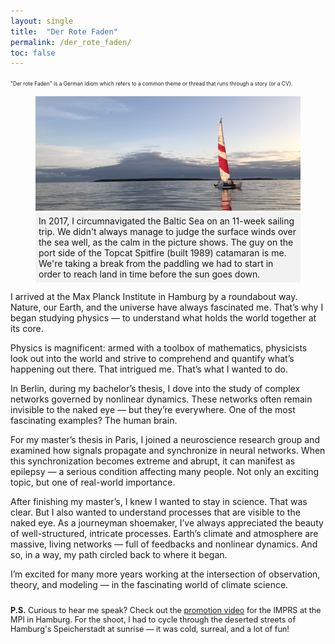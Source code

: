 ```yaml
---
layout: single
title:  "Der Rote Faden"
permalink: /der_rote_faden/
toc: false
---
```

<span style="font-size: 0.6em; font-style: normal; font-weight: normal;">
    "Der rote Faden" is a German idiom which refers to a common theme or thread that runs through a story (or a CV).
</span>
<figure>
    <img src="/assets/images/sailing_panorama.JPG" alt="catamaran_tallinn_bay">
    <figcaption style="background-color: #f2f2f2; padding: 5px;">In 2017, I circumnavigated the Baltic Sea on an 11-week sailing trip. We didn't always manage to judge the surface winds over the sea well, as the calm in the picture shows. The guy on the port side of the Topcat Spitfire (built 1989) catamaran is me. We're taking a break from the paddling we had to start in order to reach land in time before the sun goes down. </figcaption>
</figure>

<section>
  <p>
    I arrived at the Max Planck Institute in Hamburg by a roundabout way. Nature, our Earth, and the universe have always fascinated me. That’s why I began studying physics — to understand what holds the world together at its core.
  </p>

  <p>
    Physics is magnificent: armed with a toolbox of mathematics, physicists look out into the world and strive to comprehend and quantify what’s happening out there. That intrigued me. That’s what I wanted to do.
  </p>

  <p>
    In Berlin, during my bachelor’s thesis, I dove into the study of complex networks governed by nonlinear dynamics. These networks often remain invisible to the naked eye — but they’re everywhere. One of the most fascinating examples? The human brain.
  </p>

  <p>
    For my master’s thesis in Paris, I joined a neuroscience research group and examined how signals propagate and synchronize in neural networks. When this synchronization becomes extreme and abrupt, it can manifest as epilepsy — a serious condition affecting many people. Not only an exciting topic, but one of real-world importance.
  </p>

  <p>
    After finishing my master’s, I knew I wanted to stay in science. That was clear. But I also wanted to understand processes that are visible to the naked eye. As a journeyman shoemaker, I’ve always appreciated the beauty of well-structured, intricate processes. Earth’s climate and atmosphere are massive, living networks — full of feedbacks and nonlinear dynamics. And so, in a way, my path circled back to where it began.
  </p>

  <p>
    I’m excited for many more years working at the intersection of observation, theory, and modeling — in the fascinating world of climate science.
  </p>

  <p style="margin-top: 2em; font-size: 0.9em;">
    <strong>P.S.</strong> Curious to hear me speak? Check out the <a href="https://vimeo.com/806272814" target="_blank">promotion video</a> for the IMPRS at the MPI in Hamburg. For the shoot, I had to cycle through the deserted streets of Hamburg's Speicherstadt at sunrise — it was cold, surreal, and a lot of fun!
  </p>

</section>



